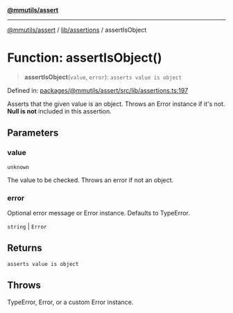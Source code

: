 [**@mmutils/assert**](../../../README.md)

***

[@mmutils/assert](../../../modules.md) / [lib/assertions](../README.md) / assertIsObject

# Function: assertIsObject()

> **assertIsObject**(`value`, `error`): `asserts value is object`

Defined in: [packages/@mmutils/assert/src/lib/assertions.ts:197](https://github.com/mastermind-0xff/-mm-monorepo/blob/ae77bebbedeaf68ca437dc22abf389b1b28fc898/packages/@mmutils/assert/src/lib/assertions.ts#L197)

Asserts that the given value is an object. Throws an Error instance if it's
not.
**Null is not** included in this assertion.

## Parameters

### value

`unknown`

The value to be checked. Throws an error if not an object.

### error

Optional error message or Error instance. Defaults to TypeError.

`string` | `Error`

## Returns

`asserts value is object`

## Throws

TypeError, Error, or a custom Error instance.

